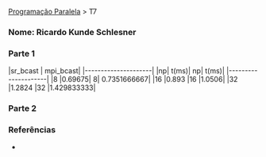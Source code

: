 [Programação Paralela](https://github.com/AndreaInfUFSM/elc139-2018a) > T7

### Nome: Ricardo Kunde Schlesner

### Parte 1

|sr_bcast	|	mpi_bcast|
|---------------------|
|np|	t(ms)| np|	t(ms)|
|---------------------|
|8	|0.69675|	8|	0.7351666667|
|16	|0.893	|16	|1.0506|
|32	|1.2824	|32	|1.429833333|
### Parte 2


### Referências
- 

